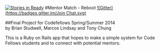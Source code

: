 [![Stories in Ready](https://badge.waffle.io/bwstud/Mentor-Match-Reboot.png?label=ready&title=Ready)](https://waffle.io/bwstud/Mentor-Match-Reboot)
#Mentor Match - Reboot
[![Gitter](https://badges.gitter.im/Join Chat.svg)](https://gitter.im/codefellows/Mentor-Match?utm_source=badge&utm_medium=badge&utm_campaign=pr-badge&utm_content=badge)

##Final Project for Codefellows Spring/Summer 2014  
by Brian Studwell, Marcos Lindsay and Tony Chung  
  
This is a Ruby on Rails app that hopes to make a simple system for Code Fellows students and to connect with potential mentors.
